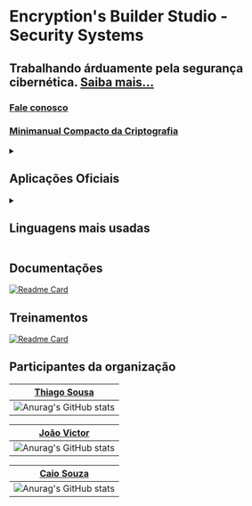 # Encryption's Builder Studio - Security Systems
## Trabalhando árduamente pela segurança cibernética. [Saiba mais...](https://ebs-systems.epizy.com/#mvv)
### [Fale conosco](https://thiagosousa81.wordpress.com/#contato)

### [Minimanual Compacto da Criptografia](https://github.com/ThiagoSousa81/Library/tree/main/Minimanual-Criptografia#minimanual-compacto-da-criptografia---teoria-e-pr%C3%A1tica) 

<details><summary><h2>Aplicações Oficiais</h2></summary>

> <b>EBS-Systems:</b> _Landing-Page_ para Tráfego [Link ➚](https://ebs-systems.epizy.com/)<br><br>
> <b>EBS-WEB:</b> _API_ de Acesso a Serviços Integrados [Link ➚](https://api-ebs-web.epizy.com/)<br><br>
> <b>EBS-IDC:</b> Comunidade de Desenvolvimento Integrado [Link ➚](https://idc.ebs-systems.epizy.com/)<br><br>
> <b>EBS-GUI:</b> Interface Gráfica de Usuários (Prévia publicada [aqui](https://thiagosousa81.wordpress.com/ebs/))<br><br>
> <b>EBS-CLI:</b> Interface de Linha de Comando ([Link ➚](https://cli.ebs-systems.epizy.com/))<br><br>
> <b>EBS-ISE:</b> Ambiente de Script Integrado (Em construção)<br><br>
> <b>EBS-CSP:</b> Provedor de Serviços de Encriptação (Em construção)<br><br>
> <b>EBS-KMS:</b> Serviço de Gerenciamento de Chaves (Em construção)<br><br>
> <b>EBS-HMS:</b> Mensagem Oculta Segura (Em construção)<br>

</details>

<details><summary><h2>Linguagens mais usadas</h2></summary>
  
  ### Todas as aplicações estão guardadas em repositórios privados
  | Rank | Linguagem |
  | --- | --- |
  | 1. | PHP |
  | 2. | Python |
  | 3. | C# |
  | 4. | PowerShell |
  | 5. | SQL |
  | 6. | Java Script |
  | 7. | HTML |
  | 8. | CSS |
  
  
  </details>

## Documentações
[![Readme Card](https://github-readme-stats.vercel.app/api/pin/?username=EBS-Security-Systems&repo=EBS-Docs&theme=transparent&show_owner=true)](https://github.com/EBS-Security-Systems/EBS-Docs#ebs-docs)

## Treinamentos
[![Readme Card](https://github-readme-stats.vercel.app/api/pin/?username=EBS-Security-Systems&repo=Training&theme=transparent&show_owner=true)](https://github.com/EBS-Security-Systems/Training)

## Participantes da organização
| [Thiago Sousa](https://github.com/thiagosousa81) |
| --- |
| ![Anurag's GitHub stats](https://github-readme-stats.vercel.app/api?username=thiagosousa81&show_icons=true&theme=transparent&locale=pt-br) |

| [João Victor](https://github.com/joaovictorsantanacavalcante/) |
| --- |
| ![Anurag's GitHub stats](https://github-readme-stats.vercel.app/api?username=joaovictorsantanacavalcante&show_icons=true&theme=transparent&locale=pt-br) |

| [Caio Souza](https://github.com/caiosouza0) |
| --- |
| ![Anurag's GitHub stats](https://github-readme-stats.vercel.app/api?username=caiosouza0&show_icons=true&theme=transparent&locale=pt-br) |
